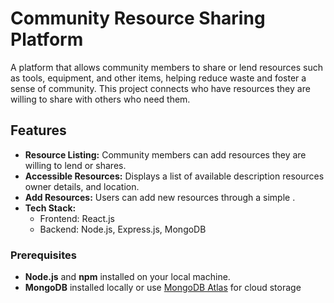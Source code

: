 # Community Resource Sharing Platform
A platform that allows community members to share or lend resources such as tools, equipment, and other items, helping reduce waste and foster a sense of community. This project connects who have resources they are willing to share with others who need them.

## Features
- **Resource Listing:** Community members can add resources they are willing to lend or shares.
- **Accessible Resources:** Displays a list of available description resources owner details, and location.
- **Add Resources:** Users can add new resources through a simple .
- **Tech Stack:**
  - Frontend: React.js
  - Backend: Node.js, Express.js, MongoDB
    
### Prerequisites
- **Node.js** and **npm** installed on your local machine.
- **MongoDB** installed locally or use [MongoDB Atlas](https://www.mongodb.com/cloud/atlas) for cloud storage
